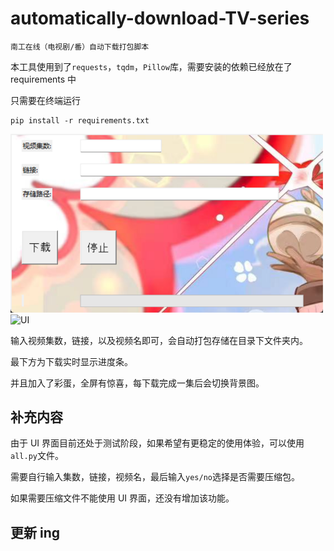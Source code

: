 # automatically-download-TV-series

`南工在线（电视剧/番）自动下载打包脚本`

本工具使用到了`requests`，`tqdm`，`Pillow`库，需要安装的依赖已经放在了 requirements 中

只需要在终端运行

```
pip install -r requirements.txt
```

<img src="image\show_big.png" alt="UI" width="500"/>

<img src="image\show_small.png" alt="UI" width="500"/>

输入视频集数，链接，以及视频名即可，会自动打包存储在目录下文件夹内。

最下方为下载实时显示进度条。

并且加入了彩蛋，全屏有惊喜，每下载完成一集后会切换背景图。

## 补充内容

由于 UI 界面目前还处于测试阶段，如果希望有更稳定的使用体验，可以使用`all.py`文件。

需要自行输入集数，链接，视频名，最后输入`yes/no`选择是否需要压缩包。

如果需要压缩文件不能使用 UI 界面，还没有增加该功能。

## 更新 ing
